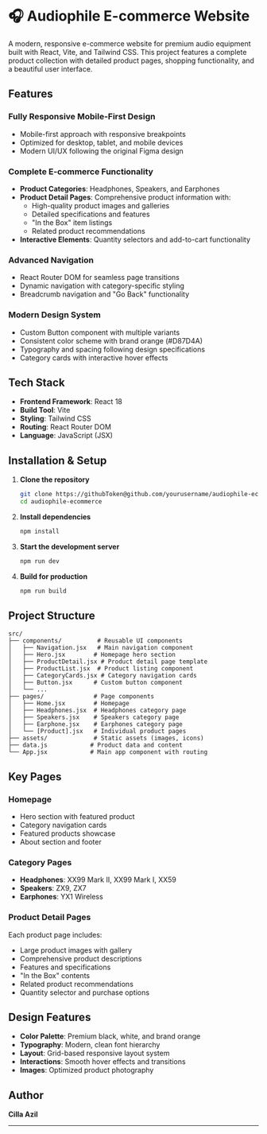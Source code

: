 # 🎧 Audiophile E-commerce Website

A modern, responsive e-commerce website for premium audio equipment built with React, Vite, and Tailwind CSS. This project features a complete product collection with detailed product pages, shopping functionality, and a beautiful user interface.

## Features

### **Fully Responsive Mobile-First Design**

- Mobile-first approach with responsive breakpoints
- Optimized for desktop, tablet, and mobile devices
- Modern UI/UX following the original Figma design

### **Complete E-commerce Functionality**

- **Product Categories**: Headphones, Speakers, and Earphones
- **Product Detail Pages**: Comprehensive product information with:
  - High-quality product images and galleries
  - Detailed specifications and features
  - "In the Box" item listings
  - Related product recommendations
- **Interactive Elements**: Quantity selectors and add-to-cart functionality

### **Advanced Navigation**

- React Router DOM for seamless page transitions
- Dynamic navigation with category-specific styling
- Breadcrumb navigation and "Go Back" functionality

### **Modern Design System**

- Custom Button component with multiple variants
- Consistent color scheme with brand orange (#D87D4A)
- Typography and spacing following design specifications
- Category cards with interactive hover effects

## Tech Stack

- **Frontend Framework**: React 18
- **Build Tool**: Vite
- **Styling**: Tailwind CSS
- **Routing**: React Router DOM
- **Language**: JavaScript (JSX)

## Installation & Setup

1. **Clone the repository**

   ```bash
   git clone https://githubToken@github.com/yourusername/audiophile-ecommerce.git
   cd audiophile-ecommerce
   ```

2. **Install dependencies**

   ```bash
   npm install
   ```

3. **Start the development server**

   ```bash
   npm run dev
   ```

4. **Build for production**
   ```bash
   npm run build
   ```

## Project Structure

```
src/
├── components/          # Reusable UI components
│   ├── Navigation.jsx   # Main navigation component
│   ├── Hero.jsx        # Homepage hero section
│   ├── ProductDetail.jsx # Product detail page template
│   ├── ProductList.jsx  # Product listing component
│   ├── CategoryCards.jsx # Category navigation cards
│   ├── Button.jsx      # Custom button component
│   └── ...
├── pages/              # Page components
│   ├── Home.jsx        # Homepage
│   ├── Headphones.jsx  # Headphones category page
│   ├── Speakers.jsx    # Speakers category page
│   ├── Earphone.jsx    # Earphones category page
│   └── [Product].jsx   # Individual product pages
├── assets/             # Static assets (images, icons)
├── data.js            # Product data and content
└── App.jsx            # Main app component with routing
```

## Key Pages

### **Homepage**

- Hero section with featured product
- Category navigation cards
- Featured products showcase
- About section and footer

### **Category Pages**

- **Headphones**: XX99 Mark II, XX99 Mark I, XX59
- **Speakers**: ZX9, ZX7
- **Earphones**: YX1 Wireless

### **Product Detail Pages**

Each product page includes:

- Large product images with gallery
- Comprehensive product descriptions
- Features and specifications
- "In the Box" contents
- Related product recommendations
- Quantity selector and purchase options

## Design Features

- **Color Palette**: Premium black, white, and brand orange
- **Typography**: Modern, clean font hierarchy
- **Layout**: Grid-based responsive layout system
- **Interactions**: Smooth hover effects and transitions
- **Images**: Optimized product photography

## Author

**Cilla Azil**

---
